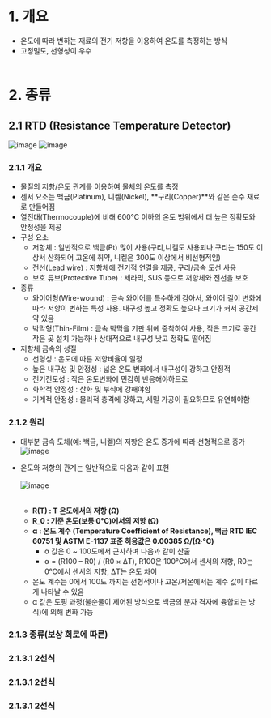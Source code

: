 # 1. 개요
- 온도에 따라 변하는 재료의 전기 저항을 이용하여 온도를 측정하는 방식
- 고정밀도, 선형성이 우수
</BR></BR>

# 2. 종류

## 2.1 RTD (Resistance Temperature Detector)
![image](https://github.com/user-attachments/assets/5c43ac17-8bfc-4048-ac0c-f26796b47e29)
![image](https://github.com/user-attachments/assets/1545dd34-b779-47e9-87bc-dd1a96db8f9d)
</BR>

### 2.1.1 개요
- 물질의 저항/온도 관계를 이용하여 물체의 온도를 측정
- 센서 요소는 백금(Platinum), 니켈(Nickel), **구리(Copper)**와 같은 순수 재료로 만들어짐
- 열전대(Thermocouple)에 비해 600°C 이하의 온도 범위에서 더 높은 정확도와 안정성을 제공
- 구성 요소
  - 저항체 : 일반적으로 백금(Pt) 많이 사용(구리,니켈도 사용되나 구리는 150도 이상서 산화되어 고온에 취약, 니켈은 300도 이상에서 비선형적임)
  - 전선(Lead wire) : 저항체에 전기적 연결을 제공, 구리/금속 도선 사용
  - 보호 튜브(Protective Tube) : 세라믹, SUS 등으로 저항체와 전선을 보호
- 종류
  - 와이어형(Wire-wound) : 금속 와이어를 특수하게 감아서, 와이어 길이 변화에 따라 저항이 변하는 특성 사용. 내구성 높고 정확도 높으나 크기가 커서 공간제약 있음
  - 박막형(Thin-Film) : 금속 박막을 기판 위에 증착하여 사용, 작은 크기로 공간 작은 곳 설치 가능하나 상대적으로 내구성 낮고 정확도 떨어짐
- 저항체 금속의 성질 
  - 선형성 : 온도에 따른 저항비율이 일정
  - 높은 내구성 및 안정성 : 넓은 온도 변화에서 내구성이 강하고 안정적 
  - 전기전도성 : 작은 온도변화에 민감히 반응해야하므로
  - 화학적 안정성 : 산화 및 부식에 강해야함
  - 기계적 안정성 : 물리적 충격에 강하고, 세밀 가공이 필요하므로 유연해야함

### 2.1.2 원리
- 대부분 금속 도체(예: 백금, 니켈)의 저항은 온도 증가에 따라 선형적으로 증가
  ![image](https://github.com/user-attachments/assets/a402cd8b-b395-4271-8ad3-ef0cf37bb7d9) </BR>

- 온도와 저항의 관계는 일반적으로 다음과 같이 표현</BR></BR>
  ![image](https://github.com/user-attachments/assets/3756b167-a31b-4e9e-83dc-e40f092e80f7)</BR></BR>
  - **R(T) : T 온도에서의 저항 (Ω)**
  - **R_0 : 기준 온도(보통 0°C)에서의 저항 (Ω)**
  - **α : 온도 계수 (Temperature Coefficient of Resistance), 백금 RTD IEC 60751 및 ASTM E-1137 표준 허용값은 0.00385 Ω/(Ω·°C)**
    - α 값은 0 ~ 100도에서 근사하며 다음과 같이 산출
    - α = (R100 – R0) / (R0 × ΔT), R100은 100°C에서 센서의 저항, R0는 0°C에서 센서의 저항, ΔT는 온도 차이
  - 온도 계수는 0에서 100도 까지는 선형적이나 고온/저온에서는 계수 값이 다르게 나타날 수 있음
  - α 값은 도핑 과정(불순물이 제어된 방식으로 백금의 분자 격자에 융합되는 방식)에 의해 변화 가능 </BR>



### 2.1.3 종류(보상 회로에 따른)

### 2.1.3.1 2선식
### 2.1.3.1 2선식
### 2.1.3.1 2선식
  
